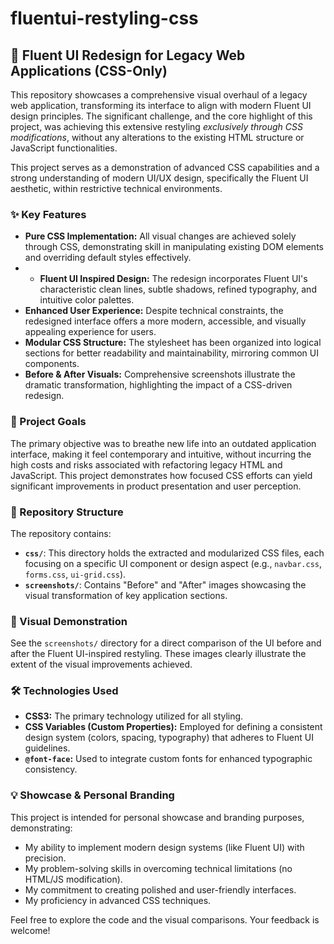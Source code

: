 # fluentui-restyling-css
## 🚀 Fluent UI Redesign for Legacy Web Applications (CSS-Only)

This repository showcases a comprehensive visual overhaul of a legacy web application, transforming its interface to align with modern Fluent UI design principles. The significant challenge, and the core highlight of this project, was achieving this extensive restyling *exclusively through CSS modifications*, without any alterations to the existing HTML structure or JavaScript functionalities.  

This project serves as a demonstration of advanced CSS capabilities and a strong understanding of modern UI/UX design, specifically the Fluent UI aesthetic, within restrictive technical environments.  

### ✨ Key Features  

* **Pure CSS Implementation:** All visual changes are achieved solely through CSS, demonstrating skill in manipulating existing DOM elements and overriding default styles effectively.
* * **Fluent UI Inspired Design:** The redesign incorporates Fluent UI's characteristic clean lines, subtle shadows, refined typography, and intuitive color palettes.
* **Enhanced User Experience:** Despite technical constraints, the redesigned interface offers a more modern, accessible, and visually appealing experience for users.
* **Modular CSS Structure:** The stylesheet has been organized into logical sections for better readability and maintainability, mirroring common UI components.
* **Before & After Visuals:** Comprehensive screenshots illustrate the dramatic transformation, highlighting the impact of a CSS-driven redesign.  

### 🎯 Project Goals  

The primary objective was to breathe new life into an outdated application interface, making it feel contemporary and intuitive, without incurring the high costs and risks associated with refactoring legacy HTML and JavaScript. This project demonstrates how focused CSS efforts can yield significant improvements in product presentation and user perception.  

### 📂 Repository Structure  

The repository contains:  

* **`css/`**: This directory holds the extracted and modularized CSS files, each focusing on a specific UI component or design aspect (e.g., `navbar.css`, `forms.css`, `ui-grid.css`).
* **`screenshots/`**: Contains "Before" and "After" images showcasing the visual transformation of key application sections.

### 📸 Visual Demonstration  

See the `screenshots/` directory for a direct comparison of the UI before and after the Fluent UI-inspired restyling. These images clearly illustrate the extent of the visual improvements achieved.  

### 🛠️ Technologies Used  

* **CSS3:** The primary technology utilized for all styling.
* **CSS Variables (Custom Properties):** Employed for defining a consistent design system (colors, spacing, typography) that adheres to Fluent UI guidelines.
* **`@font-face`:** Used to integrate custom fonts for enhanced typographic consistency.

### 💡 Showcase & Personal Branding  

This project is intended for personal showcase and branding purposes, demonstrating:  

* My ability to implement modern design systems (like Fluent UI) with precision.
* My problem-solving skills in overcoming technical limitations (no HTML/JS modification).
* My commitment to creating polished and user-friendly interfaces.
* My proficiency in advanced CSS techniques.

Feel free to explore the code and the visual comparisons. Your feedback is welcome!
